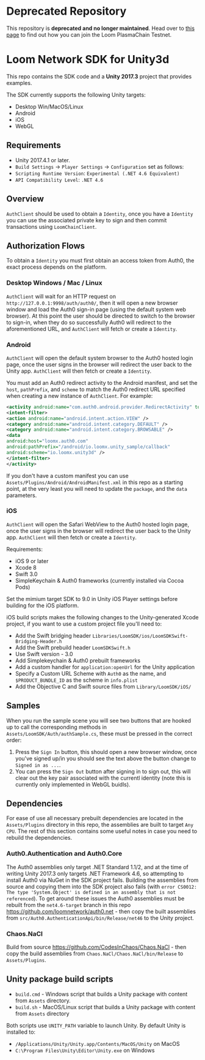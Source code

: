 # Deprecated Repository

This repository is **deprecated and no longer maintained**. Head over to
[this page](https://loomx.io/developers/docs/en/join-testnet.html) to find out how you can join the Loom PlasmaChain Testnet.

# Loom Network SDK for Unity3d

This repo contains the SDK code and a **Unity 2017.3** project that provides examples.

The SDK currently supports the following Unity targets:
- Desktop Win/MacOS/Linux
- Android
- iOS
- WebGL

## Requirements

- Unity 2017.4.1 or later.
- `Build Settings` -> `Player Settings` -> `Configuration` set as follows:
- `Scripting Runtime Version`: `Experimental (.NET 4.6 Equivalent)`
- `API Compatibility Level`: `.NET 4.6`

## Overview

`AuthClient` should be used to obtain a `Identity`, once you have a `Identity` you
can use the associated private key to sign and then commit transactions using `LoomChainClient`.

## Authorization Flows

To obtain a `Identity` you must first obtain an access token from Auth0, the exact process
depends on the platform.

### Desktop Windows / Mac / Linux

`AuthClient` will wait for an HTTP request on `http://127.0.0.1:9998/auth/auth0/`, then it will
open a new browser window and load the Auth0 sign-in page (using the default system web browser).
At this point the user should be directed to switch to the browser to sign-in, when they do so
successfully Auth0 will redirect to the aforementioned URL, and `AuthClient` will fetch or
create a `Identity`.

### Android

`AuthClient` will open the default system browser to the Auth0 hosted login page, once the user
signs in the browser will redirect the user back to the Unity app. `AuthClient` will then fetch
or create a `Identity`.

You must add an Auth0 redirect activity to the Android manifest, and set the `host`, `pathPrefix`,
and `scheme` to match the Auth0 redirect URL specified when creating a new instance of `AuthClient`.
For example:

```xml
<activity android:name="com.auth0.android.provider.RedirectActivity" tools:node="replace">
<intent-filter>
<action android:name="android.intent.action.VIEW" />
<category android:name="android.intent.category.DEFAULT" />
<category android:name="android.intent.category.BROWSABLE" />
<data
android:host="loomx.auth0.com"
android:pathPrefix="/android/io.loomx.unity_sample/callback"
android:scheme="io.loomx.unity3d" />
</intent-filter>
</activity>
```

If you don't have a custom manifest you can use `Assets/Plugins/Android/AndroidManifest.xml` in
this repo as a starting point, at the very least you will need to update the `package`, and the
`data` parameters.

### iOS

`AuthClient` will open the Safari WebView to the Auth0 hosted login page, once the user
signs in the browser will redirect the user back to the Unity app. `AuthClient` will then fetch
or create a `Identity`.

Requirements:
- iOS 9 or later
- Xcode 8
- Swift 3.0
- SimpleKeychain & Auth0 frameworks (currently installed via Cocoa Pods)

Set the mimium target SDK to 9.0 in Unity iOS Player settings before building for the iOS platform.

iOS build scripts makes the following changes to the Unity-generated Xcode project, if you want to
use a custom project file you'll need to:
- Add the Swift bridging header `Libraries/LoomSDK/ios/LoomSDKSwift-Bridging-Header.h`
- Add the Swift prebuild header `LoomSDKSwift.h`
- Use Swift version - 3.0
- Add Simplekeychain & Auth0 prebuilt frameworks
- Add a custom handler for `application:openUrl` for the Unity application
- Specify a Custom URL Scheme with `Auth0` as the name, and `$PRODUCT_BUNDLE_ID` as the scheme in
  `info.plist`
- Add the Objective C and Swift source files from `Library/LoomSDK/iOS/`


## Samples

When you run the sample scene you will see two buttons that are hooked up to call the
corresponding methods in `Assets/LoomSDK/Auth/authSample.cs`, these must be pressed in the correct order:
1. Press the `Sign In` button, this should open a new browser window, once you've signed up/in
you should see the text above the button change to `Signed in as ...`.
2. You can press the `Sign Out` button after signing in to sign out, this will clear out the key
pair associated with the currentl identity (note this is currently only implemented in WebGL buidls).

## Dependencies

For ease of use all necessary prebuilt dependencies are located in the `Assets/Plugins` directory in
this repo, the assemblies are built to target `Any CPU`. The rest of this section contains some
useful notes in case you need to rebuild the dependencies.

### Auth0.Authentication and Auth0.Core

The Auth0 assemblies only target .NET Standard 1.1/2, and at the time of writing Unity 2017.3 only
targets .NET Framework 4.6, so attempting to install Auth0 via NuGet in the SDK project fails.
Building the assemblies from source and copying them into the SDK project also fails
(with `error CS0012: The type 'System.Object' is defined in an assembly that is not referenced`).
To get around these issues the Auth0 assemblies must be rebuilt from the `net4.6-target`
branch in this repo https://github.com/loomnetwork/auth0.net - then copy the built assemblies
from `src/Auth0.AuthenticationApi/bin/Release/net46` to the Unity project.

### Chaos.NaCl

Build from source https://github.com/CodesInChaos/Chaos.NaCl - then copy the build assemblies from
`Chaos.NaCl/Chaos.NaCl/bin/Release` to `Assets/Plugins`.


## Unity package build scripts

- `build.cmd` - Windows script that builds a Unity package with content from `Assets` directory.
- `build.sh` - MacOS/Linux script that builds a Unity package with content from `Assets` directory

Both scripts use `UNITY_PATH` variable to launch Unity.
By default Unity is installed to:
- `/Applications/Unity/Unity.app/Contents/MacOS/Unity` on MacOS
- `C:\Program Files\Unity\Editor\Unity.exe` on Windows
